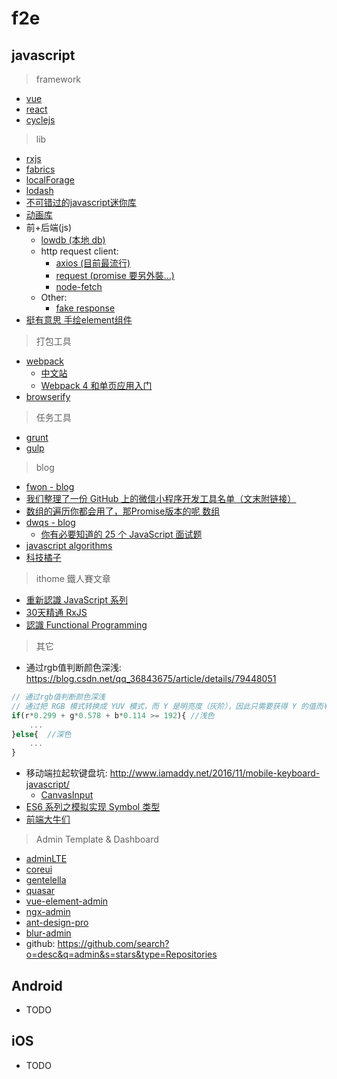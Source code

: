 # f2e


## javascript

> framework

- [vue](/f2e/js/framework/vue.md)
- [react](/f2e/js/framework/react.md#react)
- [cyclejs](/f2e/js/framework/cyclejs.md#cyclejs)

> lib

- [rxjs](/f2e/js/framework/rxjs.md#rxjs)
- [fabrics](https://github.com/kangax/fabric.js)
- [localForage](https://github.com/localForage/localForage)
- [lodash](/f2e/js/lodash.md)
- [不可错过的javascript迷你库
](https://juejin.im/entry/5aa728fbf265da239147c59a?utm_source=gold_browser_extension)
- [动画库](https://github.com/greensock/GreenSock-JS)
- 前+后端(js)
  - [lowdb (本地 db)](https://github.com/typicode/lowdb)
  - http request client:
    - [axios (目前最流行)](https://github.com/axios/axios)
    - [request (promise 要另外裝...)](https://github.com/request/request)
    - [node-fetch](https://github.com/bitinn/node-fetch/)
  - Other:
    - [fake response](http://www.fakeresponse.com/)
- [挺有意思 手绘element组件](https://github.com/wiredjs/wired-elements)

> 打包工具

- [webpack](https://webpack.js.org/)
  - [中文站](https://webpack.docschina.org/)
  - [Webpack 4 和单页应用入门](https://github.com/fenivana/webpack-and-spa-guide)
- [browserify](http://browserify.org/)

> 任务工具

- [grunt](https://gruntjs.com/)
- [gulp](https://gulpjs.com/)

> blog

- [fwon - blog](https://github.com/fwon/blog)
- [我们整理了一份 GitHub 上的微信小程序开发工具名单（文末附链接）](https://mp.weixin.qq.com/s/DxwkB7tZH4lzt3vUU_dunw)
- [数组的遍历你都会用了，那Promise版本的呢 数组](https://segmentfault.com/a/1190000014598785)
- [dwqs - blog](https://github.com/dwqs/blog/issues)
  - [你有必要知道的 25 个 JavaScript 面试题](https://github.com/dwqs/blog/issues/17)
- [javascript algorithms](https://github.com/trekhleb/javascript-algorithms)
- [科技橘子](https://blog.techbridge.cc/)

> ithome 鐵人賽文章

- [重新認識 JavaScript 系列](https://ithelp.ithome.com.tw/users/20065504/ironman/1259)
- [30天精通 RxJS](https://ithelp.ithome.com.tw/ironman/articles/1199)
- [認識 Functional Programming](https://ithelp.ithome.com.tw/articles/10191612)

> 其它

- 通过rgb值判断颜色深浅: https://blog.csdn.net/qq_36843675/article/details/79448051
  

```js
// 通过rgb值判断颜色深浅
// 通过把 RGB 模式转换成 YUV 模式，而 Y 是明亮度（灰阶），因此只需要获得 Y 的值而判断他是否足够亮就可以了：
if(r*0.299 + g*0.578 + b*0.114 >= 192){ //浅色
    ...
}else{  //深色
    ...
}
```

- 移动端拉起软键盘坑: http://www.iamaddy.net/2016/11/mobile-keyboard-javascript/
  - [CanvasInput](https://goldfirestudios.com/blog/108/CanvasInput-HTML5-Canvas-Text-Input)
- [ES6 系列之模拟实现 Symbol 类型](https://segmentfault.com/a/1190000015262174)
- [前端大牛们](https://news.cnblogs.com/n/500861/)

> Admin Template & Dashboard

- [adminLTE](https://github.com/almasaeed2010/AdminLTE/releases)
- [coreui](https://github.com/coreui/coreui-free-bootstrap-admin-template)
- [gentelella](https://github.com/puikinsh/gentelella)
- [quasar](https://github.com/quasarframework/quasar)
- [vue-element-admin](https://github.com/PanJiaChen/vue-element-admin)
- [ngx-admin](https://github.com/akveo/ngx-admin)
- [ant-design-pro](https://github.com/ant-design/ant-design-pro)
- [blur-admin](https://github.com/akveo/blur-admin)
- github: https://github.com/search?o=desc&q=admin&s=stars&type=Repositories


## Android

- TODO

## iOS

- TODO